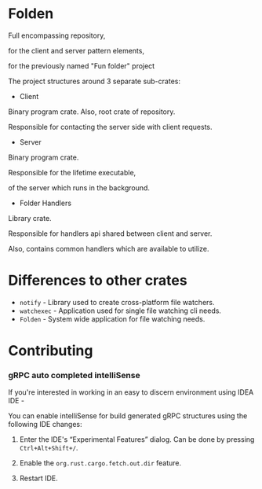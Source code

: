 # Folden
Full encompassing repository, 

for the client and server pattern elements, 

for the previously named "Fun folder" project

The project structures around 3 separate sub-crates:

- Client

Binary program crate.
Also, root crate of repository.

Responsible for contacting the server side with client requests.

- Server

Binary program crate.

Responsible for the lifetime executable,
 
 of the server which runs in the background.

- Folder Handlers

Library crate.

Responsible for handlers api shared between client and server.

Also, contains common handlers which are available to utilize.


# Differences to other crates
- `notify` - Library used to create cross-platform file watchers.
- `watchexec` - Application used for single file watching cli needs.
- `Folden` - System wide application for file watching needs.

# Contributing
### gRPC auto completed intelliSense
If you're interested in working in an easy to discern environment using IDEA IDE -

You can enable intelliSense for build generated gRPC structures using the following IDE changes:

1. Enter the IDE's “Experimental Features” dialog. Can be done by pressing `Ctrl+Alt+Shift+/`.

2. Enable the `org.rust.cargo.fetch.out.dir` feature.

3. Restart IDE.